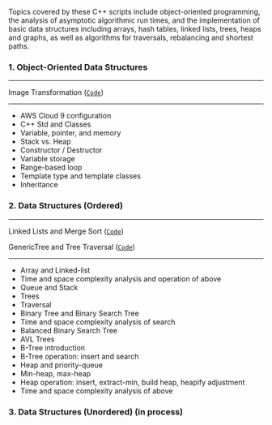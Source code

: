 Topics covered by these C++ scripts include object-oriented programming, the analysis of asymptotic algorithmic run times, and the implementation of basic data structures including arrays, hash tables, linked lists, trees, heaps and graphs, as well as algorithms for traversals, rebalancing and shortest paths.

### 1. Object-Oriented Data Structures

---

Image Transformation ([`Code`](https://github.com/daniel-furman/computer-science-fundamentals/blob/master/Week4_ImageTransform_assignment.cpp))

---

* AWS Cloud 9 configuration
* C++ Std and Classes
* Variable, pointer, and memory
* Stack vs. Heap
* Constructor / Destructor
* Variable storage
* Range-based loop
* Template type and template classes
* Inheritance

### 2. Data Structures (Ordered)

---

Linked Lists and Merge Sort ([`Code`](https://github.com/daniel-furman/computer-science-fundamentals/blob/master/Week5_LinkedLists_assignment.h))

GenericTree and Tree Traversal ([`Code`](https://github.com/daniel-furman/computer-science-code/blob/master/Week7_tree_assignment.h))

---

* Array and Linked-list
* Time and space complexity analysis and operation of above
* Queue and Stack
* Trees
* Traversal
* Binary Tree and Binary Search Tree
* Time and space complexity analysis of search
* Balanced Binary Search Tree
* AVL Trees
* B-Tree introduction
* B-Tree operation: insert and search
* Heap and priority-queue
* Min-heap, max-heap
* Heap operation: insert, extract-min, build heap, heapify adjustment
* Time and space complexity analysis of above

### 3. Data Structures (Unordered) (in process)
